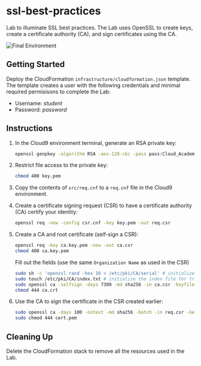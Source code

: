 # ssl-best-practices

Lab to illuminate SSL best practices. The Lab uses OpenSSL to create keys, create a certificate authority (CA), and sign certificates using the CA.

![Final Environment](https://user-images.githubusercontent.com/3911650/40385835-23345e9c-5dc5-11e8-8d85-cfc8727696a3.png)

## Getting Started

Deploy the CloudFormation `infrastructure/cloudformation.json` template. The template creates a user with the following credentials and minimal required permisisons to complete the Lab:

- Username: _student_
- Password: _password_

## Instructions

1. In the Cloud9 environment terminal, generate an RSA private key:

    ```sh
    openssl genpkey -algorithm RSA -aes-128-cbc -pass pass:Cloud_Academy -out key.pem -pkeyopt rsa_keygen_bits:2048
    ```

1. Restrict file access to the private key:

    ```sh
    chmod 400 key.pem
    ```

1. Copy the contents of `src/req.cnf` to a `req.cnf` file in the Cloud9 environment.

1. Create a certificate signing request (CSR) to have a certificate authority (CA) certify your identity:

    ```sh
    openssl req -new -config csr.cnf -key key.pem -out req.csr
    ```

1. Create a CA and root certificate (self-sign a CSR):

    ```sh
    openssl req -key ca.key.pem -new -out ca.csr
    chmod 400 ca.key.pem
    ```
    Fill out the fields (use the same `Organization Name` as used in the CSR)
    ```sh
    sudo sh -c 'openssl rand -hex 16 > /etc/pki/CA/serial' # initialize a random certificate serial number
    sudo touch /etc/pki/CA/index.txt # initialize the index file for tracking
    sudo openssl ca -selfsign -days 7300 -md sha256 -in ca.csr -keyfile ca.key.pem -out ca.crt -extensions v3_ca
    chmod 444 ca.crt
    ```

1. Use the CA to sign the certificate in the CSR created earlier:

    ```sh
    sudo openssl ca -days 100 -notext -md sha256 -batch -in req.csr -keyfile ca/ca.key.pem -cert ca/ca.crt -out cert.pem
    sudo chmod 444 cert.pem
    ```

## Cleaning Up

Delete the CloudFormation stack to remove all the resources used in the Lab.
